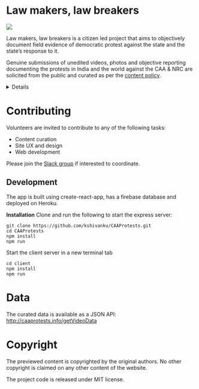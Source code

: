 # Law makers, law breakers

![](https://user-images.githubusercontent.com/126868/71761067-af576800-2e94-11ea-94ca-7c0b4ee370de.gif)

Law makers, law breakers is a citizen led project that aims to objectively document field evidence of democratic protest against the state and the state’s response to it.

Genuine submissions of unedited videos, photos and objective reporting documenting the protests in India and the world against the CAA & NRC are solicited from the public and curated as per the [content policy](https://github.com/kshivanku/CAAProtests/wiki/Content-policy).

<details>

## Prologue

On the 11th of December 2019, the [Citizenship (Amendment) act](https://en.wikipedia.org/wiki/Citizenship_(Amendment)_Act,_2019) (CAA) was passed as a law from both houses of the Indian parliament. The act fast tracked the citizenship process to refugees of eligible religions, which was previously not granted to any illegal immigrant. 

The law is to be followed up with the creation of a [National Register of Citizens](https://en.wikipedia.org/wiki/National_Register_of_Citizens) (NRC), where all residents of India would be required to submit proof of their citizenship as legally defined. Doubtful citizens who cannot provide satisfactory evidence could be detained as an illegal immigrant. While any suspected immigrant of the dominant Hindu faith and most minority faiths have a path to Indian citizenship via the CAA, [muslims who account for the second largest faith in the country](https://en.wikipedia.org/wiki/Islam_in_India) (14.2% of population) are excluded from using it to gain citizenship and are at higher risk of being rendered stateless.

The law has since sparked [widespread protests](https://en.wikipedia.org/wiki/Citizenship_Amendment_Act_protests) by the Indian public for being against the [secular spirit of the Indian constitution](https://en.wikipedia.org/wiki/Freedom_of_religion_in_India#Laws_and_Indian_Constitution) that guaranteed against the state’s discrimination based on religion.

While the Government claims the goal of the CAA is to make India a refuge for religious minorities facing persecution in the neighboring countries, protesters claim the combination of NRC+CAA will give the state undue powers to disenfranchise the population based on religion and will sow the seeds for communal disharmony.

While protests have been largely peaceful, some of them have turned violent and there are conflicting claims between the police and protestors


## Timeline of events

The citizenship laws of India prohibits any illegal immigrants from gaining citizenship. There are an estimated 5-20 million illegal immigrants in India residing in its population of 1.353 billion https://data.worldbank.org/indicator/SP.POP.TOTL?locations=IN (<2%). The actual number is unknown.


- 2016: The Government of India claims to have upto 20 million undocumented migrants mostly from Bangladesh https://www.business-standard.com/article/pti-stories/two-crore-illegal-bangladeshi-living-in-india-govt-116111601110_1.html and other neighbouring countries residing illegally . In 2014, the government under a different ruling party claimed 12 million immigrants.
- 31st August 2019: A 9 year excercise called the National Register of Citizens (NRC) https://en.wikipedia.org/wiki/National_Register_of_Citizens_for_Assam to document legal residents in the state of Assam which is known to have the most migrants revealed over 1.9 million people who had no legal documents and were excluded from the citizen’s register . This included 0.5 million Bengali Hindus and 0.7 million Bengali muslims, many of who claim to be legal citizens without the correct documents https://www.thehinducentre.com/the-arena/current-issues/article29724344.ece. Those excluded have 120 days to appeal the decision in a Foreigners’ Tribunal.
- 9th December 2019: A redrafted Citizenship (Amendment) Bill is introduced in the Lok Sabha - India’s lower house of parliament that allows illegal immigrants who are non muslims eligibility for citizenship if they migrated for fear of religious persecution. https://timesofindia.indiatimes.com/india/five-lakh-bengali-hindu-nrc-rejects-will-get-citizenship/articleshow/72465093.cms
- 10th December 2019: The bill is passed in the Lok Sabha (lower house) with a simple majority (311 for / 80 against)
- 11th December 2019: The bill is passed in the Lok Sabha (upper house) with a simple majority  (125 for / 105 against).  Protests erupt in the capital of Assam. Internet is suspended and restrictions imposed on public movement.
- 12th December 2019: The bill was declared an act of law by the President of India https://indiancitizenshiponline.nic.in/UserGuide/E-gazette_2019_20122019.pdf . Student led protests erupt in New Delhi followed by other major cities in India and around the world.
- 13th December 2019

</details>

# Contributing

Volunteers are invited to contribute to any of the following tasks:

- Content curation
- Site UX and design
- Web development

Please join the [Slack group](https://t.co/dDJd1IIatV?amp=1) if interested to coordinate.


## Development

The app is built using create-react-app, has a firebase database and deployed on Heroku.

**Installation**
Clone and run the following to start the express server:

    git clone https://github.com/kshivanku/CAAProtests.git
    cd CAAProtests
    npm install
    npm run

Start the client server in a new terminal tab

    cd client
    npm install
    npm run
# Data

The curated data is available as a JSON API: http://caaprotests.info/getVideoData

# Copyright

The previewed content is copyrighted by the original authors. No other copyright is claimed on any other content of the website.

The project code is released under MIT license.

